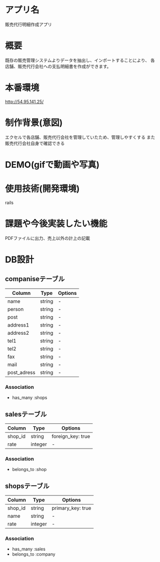 # アプリ名
販売代行明細作成アプリ

# 概要
既存の販売管理システムよりデータを抽出し、インポートすることにより、
各店舗、販売代行会社への支払明細書を作成ができます。

# 本番環境
http://54.95.141.25/

# 制作背景(意図)
エクセルで各店舗、販売代行会社を管理していたため、管理しやすくする
また販売代行会社自身で確認できる

# DEMO(gifで動画や写真)

# 使用技術(開発環境)
rails

# 課題や今後実装したい機能
PDFファイルに出力、売上以外の計上の記載

# DB設計

## companiseテーブル

|Column|Type|Options|
|------|----|-------|
|name|string|-|
|person|string|-|
|post|string|-|
|address1|string|-|
|address2|string|-|
|tel1|string|-|
|tel2|string|-|
|fax|string|-|
|mail|string|-|
|post_adress|string|-|

### Association
- has_many :shops

## salesテーブル

|Column|Type|Options|
|------|----|-------|
|shop_id|string|foreign_key: true|
|rate|integer|-|

### Association
- belongs_to :shop

## shopsテーブル

|Column|Type|Options|
|------|----|-------|
|shop_id|string|primary_key: true|
|name|string|-|
|rate|integer|-|

### Association
- has_many :sales
- belongs_to :company